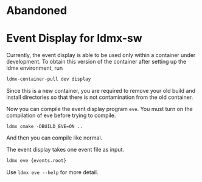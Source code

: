 # Abandoned

# Event Display for ldmx-sw

Currently, the event display is able to be used only within a container under development.
To obtain this version of the container after setting up the ldmx environment, run
```bash
ldmx-container-pull dev display
```
Since this is a new container, you are required to remove your old build and
install directories so that there is not contamination from the old container.

Now you can compile the event display program `eve`.
You must turn on the compilation of eve before trying to compile.
```
ldmx cmake -DBUILD_EVE=ON ..
```
And then you can compile like normal.

The event display takes one event file as input.
```bash
ldmx eve {events.root}
```
Use `ldmx eve --help` for more detail.
